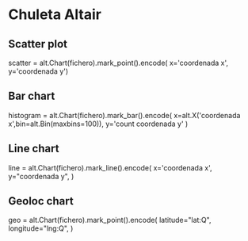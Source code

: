 # Chuleta Altair

## Scatter plot
scatter = alt.Chart(fichero).mark_point().encode(
    x='coordenada x',
    y='coordenada y')

## Bar chart
histogram = alt.Chart(fichero).mark_bar().encode(
    x=alt.X('coordenada x',bin=alt.Bin(maxbins=100)),
    y='count coordenada y'
)

## Line chart
line = alt.Chart(fichero).mark_line().encode(
    x='coordenada x',
    y="coordenada y",
)

## Geoloc chart
geo = alt.Chart(fichero).mark_point().encode(
    latitude="lat:Q",
    longitude="lng:Q",
)
